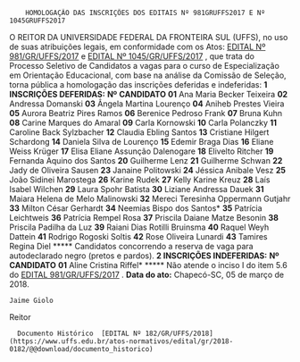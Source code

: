         HOMOLOGAÇÃO DAS INSCRIÇÕES DOS EDITAIS Nº 981GRUFFS2017 E Nº 1045GRUFFS2017  

 O REITOR DA UNIVERSIDADE FEDERAL DA FRONTEIRA SUL (UFFS), no uso de suas atribuições legais, em conformidade com os Atos: [EDITAL Nº 981/GR/UFFS/2017](https://www.uffs.edu.br/atos-normativos/edital/gr/2017-0981)  e [EDITAL Nº 1045/GR/UFFS/2017](https://www.uffs.edu.br/atos-normativos/edital/gr/2017-1045)  , que trata do Processo Seletivo de Candidatos a vagas para o curso de Especialização em Orientação Educacional, com base na análise da Comissão de Seleção, torna pública a homologação das inscrições deferidas e indeferidas:  **1 INSCRIÇÕES DEFERIDAS:**      **Nº**    **CANDIDATO**      **01**    Ana Maria Becker Teixeira     **02**    Andressa Domanski     **03**    Ângela Martina Lourenço     **04**    Aniheb Prestes Vieira     **05**    Aurora Beatriz Pires Ramos     **06**    Berenice Pedroso Frank     **07**    Bruna Kuhn     **08**    Carine Marques do Amaral     **09**    Carla Kornowski     **10**    Carla Polanczky     **11**    Caroline Back Sylzbacher     **12**    Claudia Ebling Santos     **13**    Cristiane Hilgert Schardong     **14**    Daniela Silva de Lourenço     **15**    Edemir Braga Dias     **16**    Eliane Weiss Krüger     **17**    Elisa Eliane Assunção Dalenogare     **18**    Elivelto Ritcher     **19**    Fernanda Aquino dos Santos     **20**    Guilherme Lenz     **21**    Guilherme Schwan     **22**    Jady de Oliveira Sausen     **23**    Janaine Politowski     **24**    Jéssica Anibale Vesz     **25**    João Sidinei Marostega     **26**    Karine Rudek     **27**    Kelly Karine Kreuz     **28**    Laís Isabel Wilchen     **29**    Laura Spohr Batista     **30**    Liziane Andressa Dauek     **31**    Maiara Helena de Melo Malinowski     **32**    Mereci Teresinha Oppermann Gutjahr     **33**    Milton César Gerhardt     **34**    Neemias Bispo dos Santos*     **35**    Patrícia Leichtweis     **36**    Patrícia Rempel Rosa     **37**    Priscila Daiane Matze Besonin     **38**    Priscila Padilha da Luz     **39**    Raiani Dias Rotilli Bruinsma     **40**    Raquel Weyh Dattein     **41**    Rodrigo Rogoski Soltis     **42**    Rose Oliveira Lunardi     **43**    Tamires Regina Diel     ***** Candidatos concorrendo a reserva de vaga para autodeclarado negro (pretos e pardos).  **2 INSCRIÇÕES INDEFERIDAS:**      **Nº**    **CANDIDATO**      **01**    Aline Cristina Riffel*     ***** Não atende o inciso I do item 5.6 do [EDITAL 981/GR/UFFS/2017](https://www.uffs.edu.br/atos-normativos/edital/gr/2017-0981)  .      **Data do ato:** Chapecó-SC, 05 de março de 2018.   
 

    Jaime Giolo   
 Reitor 

      Documento Histórico  [EDITAL Nº 182/GR/UFFS/2018](https://www.uffs.edu.br/atos-normativos/edital/gr/2018-0182/@@download/documento_historico)     
      